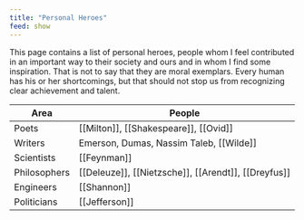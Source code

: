 ```yaml
---
title: "Personal Heroes"
feed: show
---
```


This page contains a list of personal heroes, people whom I feel contributed in an important way to their society and ours and in whom I find some inspiration. That is not to say that they are moral exemplars. Every human has his or her shortcomings, but that should not stop us from recognizing clear achievement and talent.

|Area|People|
|---------|-------|
|Poets|[[Milton]], [[Shakespeare]], [[Ovid]]|
|Writers|Emerson, Dumas, Nassim Taleb, [[Wilde]]|
|Scientists| [[Feynman]] |
|Philosophers| [[Deleuze]], [[Nietzsche]], [[Arendt]], [[Dreyfus]] |
|Engineers| [[Shannon]] |
| Politicians | [[Jefferson]] |

